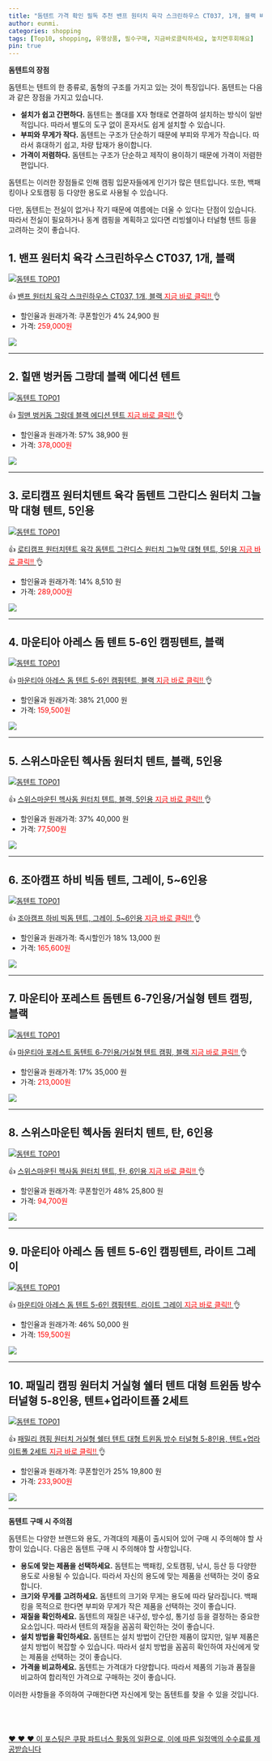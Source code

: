 ```yaml
---
title: "돔텐트 가격 확인 필독 추천 밴프 원터치 육각 스크린하우스 CT037, 1개, 블랙 비교 장점 구매가이드"
author: eunmi.
categories: shopping
tags: [Top10, shopping, 유행상품, 필수구매, 지금바로클릭하세요, 놓치면후회해요]
pin: true
---
```

**돔텐트의 장점**

돔텐트는 텐트의 한 종류로, 돔형의 구조를 가지고 있는 것이 특징입니다. 돔텐트는 다음과 같은 장점을 가지고 있습니다.

* **설치가 쉽고 간편하다.** 돔텐트는 폴대를 X자 형태로 연결하여 설치하는 방식이 일반적입니다. 따라서 별도의 도구 없이 혼자서도 쉽게 설치할 수 있습니다.
* **부피와 무게가 작다.** 돔텐트는 구조가 단순하기 때문에 부피와 무게가 작습니다. 따라서 휴대하기 쉽고, 차량 탑재가 용이합니다.
* **가격이 저렴하다.** 돔텐트는 구조가 단순하고 제작이 용이하기 때문에 가격이 저렴한 편입니다.

돔텐트는 이러한 장점들로 인해 캠핑 입문자들에게 인기가 많은 텐트입니다. 또한, 백패킹이나 오토캠핑 등 다양한 용도로 사용될 수 있습니다.

다만, 돔텐트는 전실이 없거나 작기 때문에 여름에는 더울 수 있다는 단점이 있습니다. 따라서 전실이 필요하거나 동계 캠핑을 계획하고 있다면 리빙쉘이나 터널형 텐트 등을 고려하는 것이 좋습니다.

   

## 1. 밴프 원터치 육각 스크린하우스 CT037, 1개, 블랙

[![돔텐트 TOP01](https://thumbnail8.coupangcdn.com/thumbnails/remote/230x230ex/image/retail/images/318327120798314-e77c9512-bc1a-46aa-8520-65f734cbdcf8.jpg)](https://link.coupang.com/re/AFFSDP?lptag=AF3617701&subid=GithubCoopas&pageKey=6776400253&traceid=V0-153&itemId=15923765417&vendorItemId=83131012301)


👍 [밴프 원터치 육각 스크린하우스 CT037, 1개, 블랙 <font color=red> 지금 바로 클릭!! </font> ](https://link.coupang.com/re/AFFSDP?lptag=AF3617701&subid=GithubCoopas&pageKey=6776400253&traceid=V0-153&itemId=15923765417&vendorItemId=83131012301) 👌 


- 할인율과 원래가격: 쿠폰할인가 4%  24,900   원
- 가격: <span style='color:red'>259,000원</span>

[![](/discount_price.png)](https://link.coupang.com/re/AFFSDP?lptag=AF3617701&subid=GithubCoopas&pageKey=6776400253&traceid=V0-153&itemId=15923765417&vendorItemId=83131012301)

---


   

## 2. 힐맨 벙커돔 그랑데 블랙 에디션 텐트

[![돔텐트 TOP01](https://thumbnail9.coupangcdn.com/thumbnails/remote/230x230ex/image/retail/images/2877388473091268-9437f440-b774-4bba-ba5d-676586815b6c.jpg)](https://link.coupang.com/re/AFFSDP?lptag=AF3617701&subid=GithubCoopas&pageKey=6763351138&traceid=V0-153&itemId=15856904066&vendorItemId=83067237038)


👍 [힐맨 벙커돔 그랑데 블랙 에디션 텐트 <font color=red> 지금 바로 클릭!! </font> ](https://link.coupang.com/re/AFFSDP?lptag=AF3617701&subid=GithubCoopas&pageKey=6763351138&traceid=V0-153&itemId=15856904066&vendorItemId=83067237038) 👌 


- 할인율과 원래가격: 57%  38,900   원
- 가격: <span style='color:red'>378,000원</span>

[![](/discount_price.png)](https://link.coupang.com/re/AFFSDP?lptag=AF3617701&subid=GithubCoopas&pageKey=6763351138&traceid=V0-153&itemId=15856904066&vendorItemId=83067237038)

---


   

## 3. 로티캠프 원터치텐트 육각 돔텐트 그란디스 원터치 그늘막 대형 텐트, 5인용

[![돔텐트 TOP01](https://thumbnail8.coupangcdn.com/thumbnails/remote/230x230ex/image/vendor_inventory/b862/2d0f915cbcec02ad73503cd94e76a89e6ad7eb55214c000d387ddfddcabb.jpg)](https://link.coupang.com/re/AFFSDP?lptag=AF3617701&subid=GithubCoopas&pageKey=6274978611&traceid=V0-153&itemId=12853312700&vendorItemId=80118735682)


👍 [로티캠프 원터치텐트 육각 돔텐트 그란디스 원터치 그늘막 대형 텐트, 5인용 <font color=red> 지금 바로 클릭!! </font> ](https://link.coupang.com/re/AFFSDP?lptag=AF3617701&subid=GithubCoopas&pageKey=6274978611&traceid=V0-153&itemId=12853312700&vendorItemId=80118735682) 👌 


- 할인율과 원래가격: 14%  8,510   원
- 가격: <span style='color:red'>289,000원</span>

[![](/discount_price.png)](https://link.coupang.com/re/AFFSDP?lptag=AF3617701&subid=GithubCoopas&pageKey=6274978611&traceid=V0-153&itemId=12853312700&vendorItemId=80118735682)

---


   

## 4. 마운티아 아레스 돔 텐트 5-6인 캠핑텐트, 블랙

[![돔텐트 TOP01](https://thumbnail6.coupangcdn.com/thumbnails/remote/230x230ex/image/vendor_inventory/e441/9e8540f4051d5e743ca0c21391364855a9890382b2d6f65fde0b27eb854a.jpg)](https://link.coupang.com/re/AFFSDP?lptag=AF3617701&subid=GithubCoopas&pageKey=6525613521&traceid=V0-153&itemId=18177725064&vendorItemId=85326853913)


👍 [마운티아 아레스 돔 텐트 5-6인 캠핑텐트, 블랙 <font color=red> 지금 바로 클릭!! </font> ](https://link.coupang.com/re/AFFSDP?lptag=AF3617701&subid=GithubCoopas&pageKey=6525613521&traceid=V0-153&itemId=18177725064&vendorItemId=85326853913) 👌 


- 할인율과 원래가격: 38%  21,000   원
- 가격: <span style='color:red'>159,500원</span>

[![](/discount_price.png)](https://link.coupang.com/re/AFFSDP?lptag=AF3617701&subid=GithubCoopas&pageKey=6525613521&traceid=V0-153&itemId=18177725064&vendorItemId=85326853913)

---


   

## 5. 스위스마운틴 헥사돔 원터치 텐트, 블랙, 5인용

[![돔텐트 TOP01](https://thumbnail10.coupangcdn.com/thumbnails/remote/230x230ex/image/retail/images/6082074383990517-d495f452-a4aa-4c2f-a1ce-592becc271d2.jpg)](https://link.coupang.com/re/AFFSDP?lptag=AF3617701&subid=GithubCoopas&pageKey=5417168337&traceid=V0-153&itemId=8169044893&vendorItemId=75457213561)


👍 [스위스마운틴 헥사돔 원터치 텐트, 블랙, 5인용 <font color=red> 지금 바로 클릭!! </font> ](https://link.coupang.com/re/AFFSDP?lptag=AF3617701&subid=GithubCoopas&pageKey=5417168337&traceid=V0-153&itemId=8169044893&vendorItemId=75457213561) 👌 


- 할인율과 원래가격: 37%  40,000   원
- 가격: <span style='color:red'>77,500원</span>

[![](/discount_price.png)](https://link.coupang.com/re/AFFSDP?lptag=AF3617701&subid=GithubCoopas&pageKey=5417168337&traceid=V0-153&itemId=8169044893&vendorItemId=75457213561)

---


   

## 6. 조아캠프 하비 빅돔 텐트, 그레이, 5~6인용

[![돔텐트 TOP01](https://thumbnail8.coupangcdn.com/thumbnails/remote/230x230ex/image/retail/images/3494565949106668-3ea34059-0c2e-4ae4-8c44-18d34eb77011.jpg)](https://link.coupang.com/re/AFFSDP?lptag=AF3617701&subid=GithubCoopas&pageKey=120365801&traceid=V0-153&itemId=358252033&vendorItemId=3871941476)


👍 [조아캠프 하비 빅돔 텐트, 그레이, 5~6인용 <font color=red> 지금 바로 클릭!! </font> ](https://link.coupang.com/re/AFFSDP?lptag=AF3617701&subid=GithubCoopas&pageKey=120365801&traceid=V0-153&itemId=358252033&vendorItemId=3871941476) 👌 


- 할인율과 원래가격: 즉시할인가 18%  13,000   원
- 가격: <span style='color:red'>165,600원</span>

[![](/discount_price.png)](https://link.coupang.com/re/AFFSDP?lptag=AF3617701&subid=GithubCoopas&pageKey=120365801&traceid=V0-153&itemId=358252033&vendorItemId=3871941476)

---


   

## 7. 마운티아 포레스트 돔텐트 6-7인용/거실형 텐트 캠핑, 블랙

[![돔텐트 TOP01](https://thumbnail9.coupangcdn.com/thumbnails/remote/230x230ex/image/vendor_inventory/5e76/c05f100377f345872c4a5a1f1ec2f1a79239e359c5460c4563c5f64e6eeb.jpg)](https://link.coupang.com/re/AFFSDP?lptag=AF3617701&subid=GithubCoopas&pageKey=7549428513&traceid=V0-153&itemId=19864105431&vendorItemId=86964977654)


👍 [마운티아 포레스트 돔텐트 6-7인용/거실형 텐트 캠핑, 블랙 <font color=red> 지금 바로 클릭!! </font> ](https://link.coupang.com/re/AFFSDP?lptag=AF3617701&subid=GithubCoopas&pageKey=7549428513&traceid=V0-153&itemId=19864105431&vendorItemId=86964977654) 👌 


- 할인율과 원래가격: 17%  35,000   원
- 가격: <span style='color:red'>213,000원</span>

[![](/discount_price.png)](https://link.coupang.com/re/AFFSDP?lptag=AF3617701&subid=GithubCoopas&pageKey=7549428513&traceid=V0-153&itemId=19864105431&vendorItemId=86964977654)

---


   

## 8. 스위스마운틴 헥사돔 원터치 텐트, 탄, 6인용

[![돔텐트 TOP01](https://thumbnail6.coupangcdn.com/thumbnails/remote/230x230ex/image/rs_quotation_api/xybfo5tx/25830ba7db6240f0a98ed55c1338d355.jpg)](https://link.coupang.com/re/AFFSDP?lptag=AF3617701&subid=GithubCoopas&pageKey=5417168337&traceid=V0-153&itemId=19327845793&vendorItemId=86508190406)


👍 [스위스마운틴 헥사돔 원터치 텐트, 탄, 6인용 <font color=red> 지금 바로 클릭!! </font> ](https://link.coupang.com/re/AFFSDP?lptag=AF3617701&subid=GithubCoopas&pageKey=5417168337&traceid=V0-153&itemId=19327845793&vendorItemId=86508190406) 👌 


- 할인율과 원래가격: 쿠폰할인가 48%  25,800   원
- 가격: <span style='color:red'>94,700원</span>

[![](/discount_price.png)](https://link.coupang.com/re/AFFSDP?lptag=AF3617701&subid=GithubCoopas&pageKey=5417168337&traceid=V0-153&itemId=19327845793&vendorItemId=86508190406)

---


   

## 9. 마운티아 아레스 돔 텐트 5-6인 캠핑텐트, 라이트 그레이

[![돔텐트 TOP01](https://thumbnail10.coupangcdn.com/thumbnails/remote/230x230ex/image/vendor_inventory/a0d5/c68090d585aa305ea25c55c4af5a2881d062f5034e42e1c16fe51a21dfd4.jpg)](https://link.coupang.com/re/AFFSDP?lptag=AF3617701&subid=GithubCoopas&pageKey=6525613521&traceid=V0-153&itemId=18177725062&vendorItemId=85326853904)


👍 [마운티아 아레스 돔 텐트 5-6인 캠핑텐트, 라이트 그레이 <font color=red> 지금 바로 클릭!! </font> ](https://link.coupang.com/re/AFFSDP?lptag=AF3617701&subid=GithubCoopas&pageKey=6525613521&traceid=V0-153&itemId=18177725062&vendorItemId=85326853904) 👌 


- 할인율과 원래가격: 46%  50,000   원
- 가격: <span style='color:red'>159,500원</span>

[![](/discount_price.png)](https://link.coupang.com/re/AFFSDP?lptag=AF3617701&subid=GithubCoopas&pageKey=6525613521&traceid=V0-153&itemId=18177725062&vendorItemId=85326853904)

---


   

## 10. 패밀리 캠핑 원터치 거실형 쉘터 텐트 대형 트윈돔 방수 터널형 5-8인용, 텐트+업라이트폴 2세트

[![돔텐트 TOP01](https://thumbnail9.coupangcdn.com/thumbnails/remote/230x230ex/image/vendor_inventory/77bf/ae29defa7691ed49b0e0a1445ae263e780f07787ebc25de3cb9e75e6a2c6.jpg)](https://link.coupang.com/re/AFFSDP?lptag=AF3617701&subid=GithubCoopas&pageKey=7566531067&traceid=V0-153&itemId=19945843409&vendorItemId=87044959386)


👍 [패밀리 캠핑 원터치 거실형 쉘터 텐트 대형 트윈돔 방수 터널형 5-8인용, 텐트+업라이트폴 2세트 <font color=red> 지금 바로 클릭!! </font> ](https://link.coupang.com/re/AFFSDP?lptag=AF3617701&subid=GithubCoopas&pageKey=7566531067&traceid=V0-153&itemId=19945843409&vendorItemId=87044959386) 👌 


- 할인율과 원래가격: 쿠폰할인가 25%  19,800   원
- 가격: <span style='color:red'>233,900원</span>

[![](/discount_price.png)](https://link.coupang.com/re/AFFSDP?lptag=AF3617701&subid=GithubCoopas&pageKey=7566531067&traceid=V0-153&itemId=19945843409&vendorItemId=87044959386)

---
**돔텐트 구매 시 주의점**

돔텐트는 다양한 브랜드와 용도, 가격대의 제품이 출시되어 있어 구매 시 주의해야 할 사항이 있습니다. 다음은 돔텐트 구매 시 주의해야 할 사항입니다.

* **용도에 맞는 제품을 선택하세요.** 돔텐트는 백패킹, 오토캠핑, 낚시, 등산 등 다양한 용도로 사용될 수 있습니다. 따라서 자신의 용도에 맞는 제품을 선택하는 것이 중요합니다.
* **크기와 무게를 고려하세요.** 돔텐트의 크기와 무게는 용도에 따라 달라집니다. 백패킹을 목적으로 한다면 부피와 무게가 작은 제품을 선택하는 것이 좋습니다.
* **재질을 확인하세요.** 돔텐트의 재질은 내구성, 방수성, 통기성 등을 결정하는 중요한 요소입니다. 따라서 텐트의 재질을 꼼꼼히 확인하는 것이 좋습니다.
* **설치 방법을 확인하세요.** 돔텐트는 설치 방법이 간단한 제품이 많지만, 일부 제품은 설치 방법이 복잡할 수 있습니다. 따라서 설치 방법을 꼼꼼히 확인하여 자신에게 맞는 제품을 선택하는 것이 좋습니다.
* **가격을 비교하세요.** 돔텐트는 가격대가 다양합니다. 따라서 제품의 기능과 품질을 비교하여 합리적인 가격으로 구매하는 것이 좋습니다.

이러한 사항들을 주의하여 구매한다면 자신에게 맞는 돔텐트를 찾을 수 있을 것입니다.<br><br><br><br><br> [ ❤ ❤ ❤ 이 포스팅은 쿠팡 파트너스 활동의 일환으로, 이에 따른 일정액의 수수료를 제공받습니다](https://link.coupang.com/a/bcEFyh)